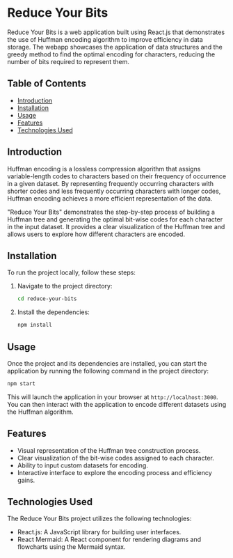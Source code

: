 # Reduce Your Bits

Reduce Your Bits is a web application built using React.js that demonstrates the use of Huffman encoding algorithm to improve efficiency in data storage. The webapp showcases the application of data structures and the greedy method to find the optimal encoding for characters, reducing the number of bits required to represent them.

## Table of Contents
- [Introduction](#introduction)
- [Installation](#installation)
- [Usage](#usage)
- [Features](#features)
- [Technologies Used](#technologies-used)


## Introduction
Huffman encoding is a lossless compression algorithm that assigns variable-length codes to characters based on their frequency of occurrence in a given dataset. By representing frequently occurring characters with shorter codes and less frequently occurring characters with longer codes, Huffman encoding achieves a more efficient representation of the data.

"Reduce Your Bits" demonstrates the step-by-step process of building a Huffman tree and generating the optimal bit-wise codes for each character in the input dataset. It provides a clear visualization of the Huffman tree and allows users to explore how different characters are encoded.

## Installation
To run the project locally, follow these steps:

1. Navigate to the project directory:

   ```bash
   cd reduce-your-bits
   ```

2. Install the dependencies:

   ```bash
   npm install
   ```

## Usage
Once the project and its dependencies are installed, you can start the application by running the following command in the project directory:

```bash
npm start
```

This will launch the application in your browser at `http://localhost:3000`. You can then interact with the application to encode different datasets using the Huffman algorithm.

## Features
- Visual representation of the Huffman tree construction process.
- Clear visualization of the bit-wise codes assigned to each character.
- Ability to input custom datasets for encoding.
- Interactive interface to explore the encoding process and efficiency gains.

## Technologies Used
The Reduce Your Bits project utilizes the following technologies:

- React.js: A JavaScript library for building user interfaces.
- React Mermaid: A React component for rendering diagrams and flowcharts using the Mermaid syntax.





